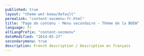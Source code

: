 ```yaml
---
published: true
layout: "theme-wet-boew/default"
permalink: "content-secmenu-fr.html"
title: "Page de contenu - Menu secondaire - Thème de la BOEW"
language: fr
altLangPrefix: "content-secmenu"
dateModified: "2014-05-27"
secondarymenu: true
description: French description / Description en français
---
```


